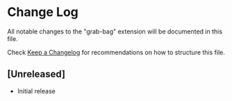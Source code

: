 # Change Log
All notable changes to the "grab-bag" extension will be documented in this file.

Check [Keep a Changelog](http://keepachangelog.com/) for recommendations on how to structure this file.

## [Unreleased]
- Initial release
